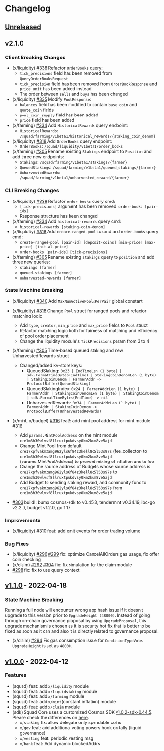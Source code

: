 <!--
Guiding Principles:

Changelogs are for humans, not machines.
There should be an entry for every single version.
The same types of changes should be grouped.
Versions and sections should be linkable.
The latest version comes first.
The release date of each version is displayed.
Mention whether you follow Semantic Versioning.

Usage:

Change log entries are to be added to the Unreleased section under the
appropriate stanza (see below). Each entry should ideally include a tag and
the Github issue reference in the following format:

* (<tag>) \#<issue-number> message

The issue numbers will later be link-ified during the release process so you do
not have to worry about including a link manually, but you can if you wish.

Types of changes (Stanzas):

"Features" for new features.
"Improvements" for changes in existing functionality.
"Deprecated" for soon-to-be removed features.
"Bug Fixes" for any bug fixes.
"Client Breaking" for breaking Protobuf, gRPC and REST routes used by end-users.
"CLI Breaking" for breaking CLI commands.
"API Breaking" for breaking exported APIs used by developers building on SDK.
"State Machine Breaking" for any changes that result in a different AppState given same genesisState and txList.
Ref: https://keepachangelog.com/en/1.0.0/
-->
<!-- markdown-link-check-disable -->

# Changelog

## [Unreleased]

## v2.1.0

### Client Breaking Changes

* (x/liquidity) [\#338](https://github.com/cosmosquad-labs/squad/pull/338) Refactor `OrderBooks` query:
  * `tick_precisions` field has been removed from `QueryOrderBooksRequest`
  * `tick_precision` field has been removed from `OrderBookResponse` and `price_unit` has been added instead
  * The order between `sells` and `buys` has been changed
* (x/liquidity) [\#335](https://github.com/cosmosquad-labs/squad/pull/335) Modify `PoolResponse`:
  * `balances` field has been modified to contain `base_coin` and `quote_coin` fields
  * `pool_coin_supply` field has been added
  * `price` field has been added
* (x/farming) [\#334](https://github.com/cosmosquad-labs/squad/pull/334) Add `HistoricalRewards` query endpoint:
  * `HistoricalRewards`: `/squad/farming/v1beta1/historical_rewards/{staking_coin_denom}`
* (x/liquidity) [\#318](https://github.com/cosmosquad-labs/squad/pull/318) Add `OrderBooks` query endpoint:
  * `OrderBooks`: `/squad/liquidity/v1beta1/order_books`
* (x/farming) [\#305](https://github.com/cosmosquad-labs/squad/pull/305) Rename existing `Stakings` endpoint to `Position` and add three new endpoints:
  * `Stakings`: `/squad/farming/v1beta1/stakings/{farmer}`
  * `QueuedStakings`: `/squad/farming/v1beta1/queued_stakings/{farmer}`
  * `UnharvestedRewards`: `/squad/farming/v1beta1/unharvested_reward/{farmer}`

### CLI Breaking Changes

* (x/liquidity) [\#338](https://github.com/cosmosquad-labs/squad/pull/338) Refactor `order-books` query cmd:
  * `[tick-precisions]` argument has been removed: `order-books [pair-ids]`
  * Response structure has been changed
* (x/farming) [\#334](https://github.com/cosmosquad-labs/squad/pull/334) Add `historical-rewards` query cmd:
  * `historical-rewards [staking-coin-denom]`
* (x/liquidity) [\#318](https://github.com/cosmosquad-labs/squad/pull/318) Add `create-ranged-pool` tx cmd and `order-books` query cmd:
  * `create-ranged-pool [pair-id] [deposit-coins] [min-price] [max-price] [initial-price]`
  * `order-books [pair-ids] [tick-precisions]`
* (x/farming) [\#305](https://github.com/cosmosquad-labs/squad/pull/305) Rename existing `stakings` query to `position` and add three new queries:
  * `stakings [farmer]`
  * `queued-stakings [farmer]`
  * `unharvested-rewards [farmer]`

### State Machine Breaking

* (x/liquidity) [\#340](https://github.com/cosmosquad-labs/squad/pull/340) Add `MaxNumActivePoolsPerPair` global constant
* (x/liquidity) [\#318](https://github.com/cosmosquad-labs/squad/pull/318) Change `Pool` struct for ranged pools and refactor matching logic
  * Add `type`, `creator`, `min_price` and `max_price` fields to `Pool` struct
  * Refactor matching logic both for fairness of matching and efficiency of pool order placement
  * Change the liquidity module's `TickPrecisions` param from 3 to 4
* (x/farming) [\#305](https://github.com/cosmosquad-labs/squad/pull/305) Time-based queued staking and new UnharvestedRewards struct
  * Changed/added kv-store keys:
    * QueuedStaking: `0x23 | EndTimeLen (1 byte) | sdk.FormatTimeBytes(EndTime) | StakingCoinDenomLen (1 byte) | StakingCoinDenom | FarmerAddr -> ProtocolBuffer(QueuedStaking)`
    * QueuedStakingIndex: `0x24 | FarmerAddrLen (1 byte) | FarmerAddr | StakingCoinDenomLen (1 byte) | StakingCoinDenom | sdk.FormatTimeBytes(EndTime) -> nil`
    * UnharvestedRewards: `0x34 | FarmerAddrLen (1 byte) | FarmerAddr | StakingCoinDenom -> ProtocolBuffer(UnharvestedRewards)`
* (x/mint, x/budget) [\#316](https://github.com/cosmosquad-labs/squad/pull/316) feat!: add mint pool address for mint module #316
  * Add `params.MintPoolAddress` on the mint module `cre1m3h30wlvsf8llruxtpukdvsy0km2kum8ve5ajd`
  * Change Mint Pool from default `cre17xpfvakm2amg962yls6f84z3kell8c5l53s97s` (fee_collector) to `cre1m3h30wlvsf8llruxtpukdvsy0km2kum8ve5ajd` (params.MintPoolAddress) to prevent mixing of inflation and tx fee
  * Change the source address of Budgets whose source address is `cre17xpfvakm2amg962yls6f84z3kell8c5l53s97s` to `cre1m3h30wlvsf8llruxtpukdvsy0km2kum8ve5ajd`
  * Add Budget to sending staking reward, and community fund to `cre17xpfvakm2amg962yls6f84z3kell8c5l53s97s` from `cre1m3h30wlvsf8llruxtpukdvsy0km2kum8ve5ajd`

* [\#303](https://github.com/cosmosquad-labs/squad/pull/303) build!: bump cosmos-sdk to v0.45.3, tendermint v0.34.19, ibc-go v2.2.0, budget v1.2.0, go 1.17

### Improvements

* (x/liquidity) [\#310](https://github.com/cosmosquad-labs/squad/pull/310) feat: add emit events for order trading volume

### Bug Fixes

* (x/liquidity) [\#296](https://github.com/cosmosquad-labs/squad/pull/296) [\#299](https://github.com/cosmosquad-labs/squad/pull/299) fix: optimize CancelAllOrders gas usage, fix offer coin checking
* (x/claim) [\#292](https://github.com/cosmosquad-labs/squad/pull/292) [\#304](https://github.com/cosmosquad-labs/squad/pull/304) fix: fix simulation for the claim module
*  [\#298](https://github.com/cosmosquad-labs/squad/pull/298) fix: fix to use query context

## [v1.1.0] - 2022-04-18

### State Machine Breaking

Running a full node will encounter wrong app hash issue if it doesn't upgrade to this version prior to `UpgradeHeight (48000)`. Instead of going through on-chain governance proposal by using `UpgradeProposal`, this upgrade mechanism is chosen as it is security hot fix that is better to be fixed as soon as it can and also it is directly related to governance proposal.

* (x/claim) [\#294](https://github.com/cosmosquad-labs/squad/pull/294) Fix gas consumption issue for `ConditionTypeVote`. `UpgradeHeight` is set as `48000`.

## [v1.0.0] - 2022-04-12

### Features

* (squad) feat: add `x/liquidity` module
* (squad) feat: add `x/liquidstaking` module
* (squad) feat: add `x/farming` module
* (squad) feat: add `x/mint`(constant inflation) module
* (squad) feat: add `x/claim` module
* (sdk) Squad Core uses a customized Cosmos SDK [v1.0.2-sdk-0.44.5](https://github.com/cosmosquad-labs/cosmos-sdk/releases/v1.0.2-sdk-0.44.5). Please check the differences on [here](https://github.com/cosmosquad-labs/cosmos-sdk/compare/v0.44.5...v1.0.2-sdk-0.44.5).
  * `x/staking` fix: allow delegate only spendable coins
  * `x/gov` feat: add additional voting powers hook on tally (liquid governance)
  * `x/vesting` feat: periodic vesting msg
  * `x/bank` feat: Add dynamic blockedAddrs

[Unreleased]: https://github.com/cosmosquad-labs/squad/compare/v1.0.0...HEAD
[v1.0.0]: https://github.com/cosmosquad-labs/squad/releases/tag/v1.0.0
[v1.1.0]: https://github.com/cosmosquad-labs/squad/releases/tag/v1.1.0